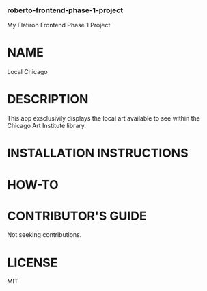 ### roberto-frontend-phase-1-project
My Flatiron Frontend Phase 1 Project

# NAME
Local Chicago

# DESCRIPTION
This app exsclusivily displays the local art available to see within the Chicago Art Institute library.

# INSTALLATION INSTRUCTIONS

# HOW-TO

# CONTRIBUTOR'S GUIDE
Not seeking contributions.

# LICENSE
MIT